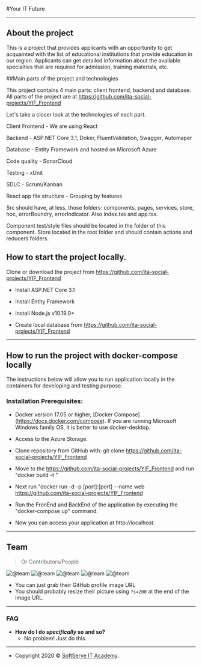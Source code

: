 #Your IT Future

---

## About the project

This is a project that provides applicants with an opportunity to get acquainted with the list of educational institutions that provide education in our region. Applicants can get detailed information about the available specialties that are required for admission, training materials, etc.

##Main parts of the project and technologies

This project contains 4 main parts: client frontend, backend and database. All parts of the project are at https://github.com/ita-social-projects/YIF_Frontend

Let's take a closer look at the technologies of each part.

Client Frontend - We are using React

Backend - ASP.NET Core 3.1, Doker, FluentValidation, Swagger, Automaper

Database - Entity Framework and hosted on Microsoft Azure

Code quality - SonarCloud

Testing - xUnit

SDLC - Scrum/Kanban

React app file structure - Grouping by features

Src should have, at less, those folders: components, pages, services, store, hoc, errorBoundry, errorIndicator. Also index.txs and app.tsx.

Component test/style files should be located in the folder of this component. Store located in the root folder and should contain actions and reducers folders.

## How to start the project locally.

Clone or download the project from https://github.com/ita-social-projects/YIF_Frontend

- Install ASP.NET Core 3.1

- Install Entity Framework

- Install Node.js v10.19.0+

- Create local database from https://github.com/ita-social-projects/YIF_Frontend

---

## How to run the project with docker-compose locally

The instructions below will allow you to run application locally in the containers for developing and testing purpose.

### Installation Prerequisites:

- Docker version 17.05 or higher, [Docker Compose] (https://docs.docker.com/compose). If you are running Microsoft Windows family OS, it is better to use docker-desktop.
- Access to the Azure Storage.

- Clone repository from GitHub with:
  git clone https://github.com/ita-social-projects/YIF_Frontend

- Move to the https://github.com/ita-social-projects/YIF_Frontend and run "docker build -t "

- Next run "docker run -d -p [port]:[port] --name web https://github.com/ita-social-projects/YIF_Frontend

- Run the FronEnd and BackEnd of the application by executing the "docker-compose up" command.

- Now you can access your application at http://localhost.

---

## Team

> Or Contributors/People

![@team](https://avatars2.githubusercontent.com/u/64921184?s=200&v=4)
![@team](https://avatars0.githubusercontent.com/u/62026523?s=200&u=c5ffa62223d32312a6f3592c66e4c791eb4c7343&v=4)
![@team](https://avatars1.githubusercontent.com/u/60184096?s=200&u=354406f2bcd0522f17e5c94d2b7c6d34596f0ec9&v=4)
![@team](https://avatars0.githubusercontent.com/u/58741436?s=200&u=ffc14f01ed18eab531f52e6b06865ee410b57965&v=4)
![@team](https://avatars2.githubusercontent.com/u/60231618?s=200&u=5a15300a5626ca41ca26910dc1660a74d3dc4847&v=4)

- You can just grab their GitHub profile image URL
- You should probably resize their picture using `?s=200` at the end of the image URL.

---

### FAQ

- **How do I do _specifically_ so and so?**
  - No problem! Just do this.

---

- Copyright 2020 © <a href="https://softserve.academy/" target="_blank"> SoftServe IT Academy</a>.
